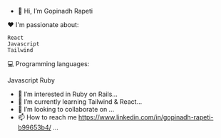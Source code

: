 - 👋 Hi, I’m Gopinadh Rapeti

❤️ I'm passionate about:

    React
    Javascript
    Tailwind

💻 Programming languages:

Javascript
Ruby

- 👀 I’m interested in Ruby on Rails...
- 🌱 I’m currently learning Tailwind & React...
- 💞️ I’m looking to collaborate on ...
- 📫 How to reach me https://www.linkedin.com/in/gopinadh-rapeti-b99653b4/ ...

<!---
nadh44/nadh44 is a ✨ special ✨ repository because its `README.md` (this file) appears on your GitHub profile.
You can click the Preview link to take a look at your changes.
--->
